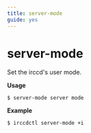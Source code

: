 ```yaml
---
title: server-mode
guide: yes
---
```


# server-mode

Set the irccd's user mode.

**Usage**

```nohighlight
$ server-mode server mode
```

**Example**

```nohighlight
$ irccdctl server-mode +i
```
